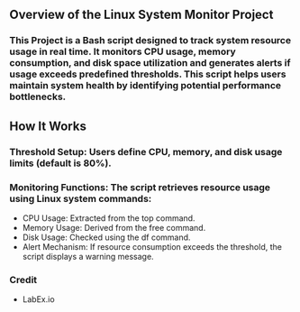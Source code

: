 ## Overview of the Linux System Monitor Project

### This Project is a Bash script designed to track system resource usage in real time. It monitors CPU usage, memory consumption, and disk space utilization and generates alerts if usage exceeds predefined thresholds. This script helps users maintain system health by identifying potential performance bottlenecks.

## How It Works
### Threshold Setup: Users define CPU, memory, and disk usage limits (default is 80%).
### Monitoring Functions: The script retrieves resource usage using Linux system commands:
   - CPU Usage: Extracted from the top command.
   - Memory Usage: Derived from the free command.
   - Disk Usage: Checked using the df command.
   - Alert Mechanism: If resource consumption exceeds the threshold, the script displays a warning message.

### Credit
- LabEx.io
